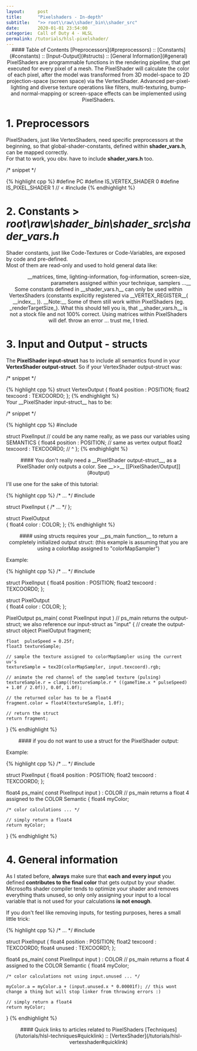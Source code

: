 ```yaml
---
layout:     post
title:      "Pixelshaders - In-depth"
subtitle:   ">> root\\raw\\shader_bin\\shader_src"
date:       2020-01-01 23:54:00
categorie:  Call of Duty 4 - HLSL
permalink: /tutorials/hlsl-pixelshader/
---
```

<!-- tag for quick links so we do not show the nav -->
<a name="quicklink"></a>

<div align="center" style="margin-top: -1rem" markdown="1">
#### Table of Contents
[Preprocessors](#preprocessors) :: [Constants](#constants) :: [Input-Output](#structs) :: [General Information](#general)
<div class="padding-2l"></div></div> 

<div align="center" markdown="1">
PixelShaders are programmable functions in the rendering pipeline, that get executed for every pixel of a mesh.  
The PixelShader will calculate the color of each pixel, after the model was transformed from 3D model-space to 2D projection-space (screen space) via the VertexShader.
Advanced per-pixel-lighting and diverse texture operations like filters, multi-texturing, bump- and normal-mapping or screen-space effects can be implemented using PixelShaders.

<!-- tag for quick links -->
<a name="preprocessors"></a>
<div class="padding-1l"></div>
<div class="seperator-75p"></div>
<div class="padding-1l"></div></div>


# 1. Preprocessors

PixelShaders, just like VertexShaders, need specific preprocessors at the beginning, so that global-shader-constants, defined within __shader_vars.h__, can be mapped correctly.  
For that to work, you obv. have to include __shader_vars.h__ too.

<div class="padding-1l" style="margin-bottom: 0.5rem"></div>
<div class="highlight-header"><p>/* snippet */</p></div>
{% highlight cpp %}
#define PC
#define IS_VERTEX_SHADER    0
#define IS_PIXEL_SHADER     1 // <
#include <shader_vars.h>
{% endhighlight %}


<!-- tag for quicklinks -->
<a name="constants"></a>
<div class="padding-1l"></div>
<div align="center"><div class="seperator-75p"></div></div>
<div class="padding-1l"></div>


# 2. Constants > _root\raw\shader_bin\shader_src\shader_vars.h_

Shader constants, just like Code-Textures or Code-Variables, are exposed by code and pre-defined.  
Most of them are read-only and used to hold general data like:   

<div align="right" markdown="1">
__matrices, time, lighting-information, fog-information, screen-size, parameters assigned within your technique, samplers ...__ 
</div>

<div align="center" markdown="1">
Some constants defined in __shader_vars.h__ can only be used within VertexShaders (constants explicitly registered via __VERTEX_REGISTER__( __index__ )).  
__Note:__ Some of them still work within PixelShaders (eg. _renderTargetSize_). What this should tell you is, that __shader_vars.h__ is not  
a stock file and not 100% correct. Using matrices within PixelShaders will def. throw an error ... trust me, I tried.
</div>


<!-- tag for quicklinks -->
<a name="structs"></a>
<div class="padding-1l"></div>
<div align="center"><div class="seperator-75p"></div></div>
<div class="padding-1l"></div>



# 3. Input and Output - structs

The __PixelShader input-struct__ has to include all semantics found in your __VertexShader output-struct__.
So if your VertexShader output-struct was:

<div class="padding-1l" style="margin-bottom: 0.5rem"></div>
<div class="highlight-header"><p>/* snippet */</p></div>
{% highlight cpp %}
struct VertexOutput
{
    float4 position : POSITION;
    float2 texcoord : TEXCOORD0;
};
{% endhighlight %}

<div class="padding-1l"></div>
Your __PixelShader input-struct__ has to be:

<div class="padding-1l" style="margin-bottom: 0.5rem"></div>
<div class="highlight-header"><p>/* snippet */</p></div>
{% highlight cpp %}
#include <shader_vars.h>

struct PixelInput   // could be any name really, as we pass our variables using SEMANTICS
{
    float4 position : POSITION;  // same as vertex output
    float2 texcoord : TEXCOORD0; // ^
};
{% endhighlight %}

<div align="center" markdown="1">
<div class="seperator-50p"></div>
<div class="padding-2l"></div>
#### You don't really need a __PixelShader output-struct__, as a PixelShader only outputs a color. See __>>__ [[PixelShader/Output]](#output)  
</div>

<div class="padding-1l" style="margin-bottom: 0.5rem"></div>
<div class="highlight-header"><p>I'll use one for the sake of this tutorial:</p></div>
{% highlight cpp %}
/* ... */
#include <shader_vars.h>

struct PixelInput 
{
    /* ... */
};

struct PixelOutput  
{
    float4 color    : COLOR;
};
{% endhighlight %}



<div align="center" markdown="1">
<div class="seperator-50p"></div>
<div class="padding-2l"></div>
#### using structs requires your __ps_main function__ to return a completely initialized output struct:  
(this example is assuming that you are using a colorMap assigned to "colorMapSampler")
</div>

<div class="padding-1l" style="margin-bottom: 0.5rem"></div>
<div class="highlight-header"><p>Example:</p></div>
{% highlight cpp %}
/* ... */
#include <shader_vars.h>

struct PixelInput
{
    float4 position : POSITION;
    float2 texcoord : TEXCOORD0;
};

struct PixelOutput   
{
    float4 color    : COLOR;
};

PixelOutput ps_main( const PixelInput input )  // ps_main returns the output-struct; we also reference our input-struct as "input"
{
    // create the output-struct object
    PixelOutput fragment;  

    float  pulseSpeed = 0.25f;
    float3 textureSample;

    // sample the texture assigned to colorMapSampler using the current uv's
    textureSample = tex2D(colorMapSampler, input.texcoord).rgb;

    // animate the red channel of the sampled texture (pulsing)
    textureSample.r = clamp((textureSample.r * ((gameTime.x * pulseSpeed) + 1.0f / 2.0f)), 0.0f, 1.0f);

    // the returned color has to be a float4
    fragment.color = float4(textureSample, 1.0f);

    // return the struct
    return fragment;
}
{% endhighlight %}

<!-- tag for quick links so we do not show the nav -->
<a name="output"></a>

<div align="center" markdown="1">
<div class="seperator-50p"></div>
<div class="padding-2l"></div>
#### if you do not want to use a struct for the PixelShader output:
</div>

<div class="padding-1l" style="margin-bottom: 0.5rem"></div>
<div class="highlight-header"><p>Example:</p></div>
{% highlight cpp %}
/* ... */
#include <shader_vars.h>

struct PixelInput
{
    float4 position : POSITION;
    float2 texcoord : TEXCOORD0;
};

float4 ps_main( const PixelInput input ) : COLOR  // ps_main returns a float 4 assigned to the COLOR Semantic
{
    float4 myColor;

    /* color calculations ... */
    
    // simply return a float4 
    return myColor;
}
{% endhighlight %}



<!-- tag for quick links -->
<a name="general"></a>
<div class="padding-1l"></div>
<div align="center"><div class="seperator-75p"></div></div>
<div class="padding-1l"></div>



# 4. General information

As I stated before, __always__ make sure that __each and every input__ you defined __contributes to the final color__ that gets output by your shader.  
Microsofts shader compiler tends to optimize your shader and removes everything thats unused, so only only assigning your input to a local variable that is not used for your calculations __is not enough__.

<div class="padding-1l"></div>
<div class="highlight-header"><p>If you don't feel like removing inputs, for testing purposes, heres a small little trick:</p></div>
{% highlight cpp %}
/* ... */
#include <shader_vars.h>

struct PixelInput
{
    float4 position : POSITION;
    float2 texcoord : TEXCOORD0;
    float4 unused   : TEXCOORD1;
};

float4 ps_main( const PixelInput input ) : COLOR  // ps_main returns a float 4 assigned to the COLOR Semantic
{
    float4 myColor;

    /* color calculations not using input.unused ... */
    
    myColor.a = myColor.a + (input.unused.x * 0.00001f); // this wont change a thing but will stop linker from throwing errors :)

    // simply return a float4 
    return myColor;
}
{% endhighlight %}

<div class="padding-1l"></div>
<div align="center"><div class="seperator-75p"></div></div>
<div class="padding-1l"></div>

<div align="center" markdown="1">
#### Quick links to articles related to PixelShaders
[Techniques](/tutorials/hlsl-techniques#quicklink) :: [VertexShader](/tutorials/hlsl-vertexshader#quicklink)
</div> 